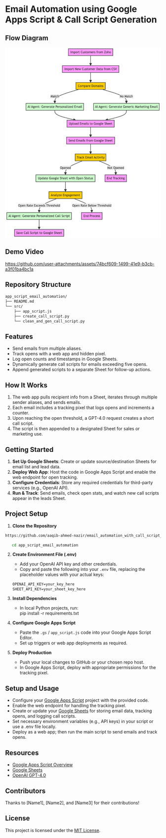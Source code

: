 # Email Automation using Google Apps Script & Call Script Generation

## Flow Diagram
![System Flow Diagram](docs/diagram.png)

## Demo Video
https://github.com/user-attachments/assets/74bcf609-1499-41e9-b3cb-a3f01ba4bc1a

## Repository Structure
```text
app_script_email_automation/
├── README.md
└── src/
    ├── app_script.js
    ├── create_call_script.py
    └── clean_and_gen_call_script.py
```

## Features
- Send emails from multiple aliases.
- Track opens with a web app and hidden pixel.
- Log open counts and timestamps in Google Sheets.
- Dynamically generate call scripts for emails exceeding five opens.
- Append generated scripts to a separate Sheet for follow-up actions.

## How It Works
1. The web app pulls recipient info from a Sheet, iterates through multiple sender aliases, and sends emails.  
2. Each email includes a tracking pixel that logs opens and increments a counter.  
3. Upon reaching the open threshold, a GPT-4.0 request creates a short call script.  
4. The script is then appended to a designated Sheet for sales or marketing use.

## Getting Started
1. **Set Up Google Sheets**: Create or update source/destination Sheets for email list and lead data.  
2. **Deploy Web App**: Host the code in Google Apps Script and enable the web endpoint for open tracking.  
3. **Configure Credentials**: Store any required credentials for third-party services (e.g., OpenAI API).  
4. **Run & Track**: Send emails, check open stats, and watch new call scripts appear in the leads Sheet.

## Project Setup
1. **Clone the Repository**  
``` bash
https://github.com/aaqib-ahmed-nazir/email_automation_with_call_script_generation.git
```
``` bash
   cd app_script_email_automation
```
2. **Create Environment File (.env)**  
   - Add your OpenAI API key and other credentials.  
   - Copy and paste the following into your `.env` file, replacing the placeholder values with your actual keys:

   ```env
   OPENAI_API_KEY=your_key_here
   SHEET_API_KEY=your_sheet_key_here
   ```

3. **Install Dependencies**  
   - In local Python projects, run:  
     pip install -r requirements.txt  

4. **Configure Google Apps Script**  
   - Paste the `.gs` / `app_script.js` code into your Google Apps Script Editor.  
   - Set up triggers or web app deployments as required.

5. **Deploy Production**  
   - Push your local changes to GitHub or your chosen repo host.  
   - In Google Apps Script, deploy with appropriate permissions for the tracking pixel.

## Setup and Usage
- Configure your [Google Apps Script](https://developers.google.com/apps-script) project with the provided code.
- Enable the web endpoint for handling the tracking pixel.
- Create or update your [Google Sheets](https://www.google.com/sheets/about/) for storing email data, tracking opens, and logging call scripts.
- Set necessary environment variables (e.g., API keys) in your script or use a .env file locally.
- Deploy as a web app; then run the main script to send emails and track opens.

## Resources
- [Google Apps Script Overview](https://developers.google.com/apps-script)
- [Google Sheets](https://www.google.com/sheets/about/)
- [OpenAI GPT-4.0](https://openai.com/product/gpt-4)

## Contributors
Thanks to [Name1], [Name2], and [Name3] for their contributions!

## License
This project is licensed under the [MIT License](https://opensource.org/licenses/MIT).
